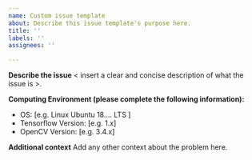 ```yaml
---
name: Custom issue template
about: Describe this issue template's purpose here.
title: ''
labels: ''
assignees: ''

---
```


**Describe the issue**
< insert a clear and concise description of what the issue is >.

**Computing Environment (please complete the following information):**
 - OS: [e.g. Linux Ubuntu 18.... LTS ]
 - Tensorflow Version:  [e.g. 1.x]
 - OpenCV Version: [e.g. 3.4.x]

**Additional context**
Add any other context about the problem here.
